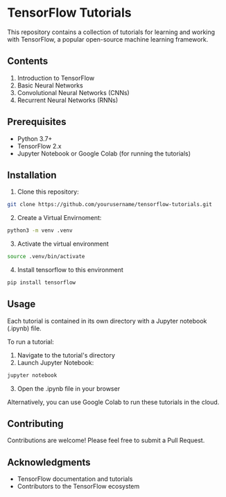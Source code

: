 # TensorFlow Tutorials

This repository contains a collection of tutorials for learning and working with TensorFlow, a popular open-source machine learning framework.

## Contents

1. Introduction to TensorFlow
2. Basic Neural Networks
3. Convolutional Neural Networks (CNNs)
4. Recurrent Neural Networks (RNNs)

## Prerequisites

- Python 3.7+
- TensorFlow 2.x
- Jupyter Notebook or Google Colab (for running the tutorials)

## Installation

1. Clone this repository:
```bash
git clone https://github.com/yourusername/tensorflow-tutorials.git
```
2. Create a Virtual Envirnoment:
```bash
python3 -m venv .venv
```
3. Activate the virtual environment
```bash
source .venv/bin/activate
```
4. Install tensorflow to this environment
```bash
pip install tensorflow
```
## Usage

Each tutorial is contained in its own directory with a Jupyter notebook (.ipynb) file.

To run a tutorial:

1. Navigate to the tutorial's directory
2. Launch Jupyter Notebook:
```bash
jupyter notebook
```
3. Open the .ipynb file in your browser

Alternatively, you can use Google Colab to run these tutorials in the cloud.

## Contributing

Contributions are welcome! Please feel free to submit a Pull Request.

## Acknowledgments

- TensorFlow documentation and tutorials
- Contributors to the TensorFlow ecosystem
